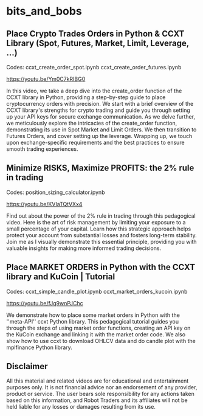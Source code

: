 # bits_and_bobs

Place Crypto Trades Orders in Python & CCXT Library (Spot, Futures, Market, Limit, Leverage, ...)
-------------
Codes:
ccxt_create_order_spot.ipynb
ccxt_create_order_futures.ipynb

https://youtu.be/Ym0C7kRIBG0

In this video, we take a deep dive into the create_order function of the CCXT library in Python, providing a step-by-step guide to place cryptocurrency orders with precision. We start with a brief overview of the CCXT library's strengths for crypto trading and guide you through setting up your API keys for secure exchange communication. As we delve further, we meticulously explore the intricacies of the create_order function, demonstrating its use in Spot Market and Limit Orders. We then transition to Futures Orders, and cover setting up the leverage. Wrapping up, we touch upon exchange-specific requirements and the best practices to ensure smooth trading experiences. 


Minimize RISKS, Maximize PROFITS: the 2% rule in trading
-------------
Codes:
position_sizing_calculator.ipynb

https://youtu.be/KVIaTQtVXx4

Find out about the power of the 2% rule in trading through this pedagogical video. Here is the art of risk management by limiting your exposure to a small percentage of your capital. Learn how this strategic approach helps protect your account from substantial losses and fosters long-term stability. Join me as I visually demonstrate this essential principle, providing you with valuable insights for making more informed trading decisions. 


Place MARKET ORDERS in Python with the CCXT library and KuCoin | Tutorial
-------------
Codes:
ccxt_simple_candle_plot.ipynb
ccxt_market_orders_kucoin.ipynb

https://youtu.be/fJq9wnPJChc

We demonstrate how to place some market orders in Python with the ''meta-API'' ccxt Python library. This pedagogical tutorial guides you through the steps of using market order functions, creating an API key on the KuCoin exchange and linking it with the market order code. We also show how to use ccxt to download OHLCV data and do candle plot with the mplfinance Python library.


Disclaimer
-------------
All this material and related videos are for educational and entertainment purposes only. It is not financial advice nor an endorsement of any provider, product or service. The user bears sole responsibility for any actions taken based on this information, and Robot Traders and its affiliates will not be held liable for any losses or damages resulting from its use. 
